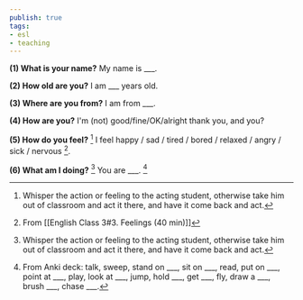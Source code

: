 ```yaml
---
publish: true
tags:
- esl
- teaching
---
```


 **(1) What is your name?**
 My name is \_\_\_.
 
 **(2) How old are you?** 
 I am \_\_\_ years old.
 
 **(3) Where are you from?**
 I am from \_\_\_.
 
 **(4) How are you?**
 I'm (not) good/fine/OK/alright thank you, and you?
 
 **(5) How do you feel?** [^1]
 I feel happy / sad / tired / bored / relaxed / angry / sick / nervous [^2].
 
 **(6) What am I doing?** [^1]
 You are \_\_\_. [^3]

[^1]: Whisper the action or feeling to the acting student, otherwise take him out of classroom and act it there, and have it come back and act.
[^2]: From [[English Class 3#3. Feelings (40 min)]]
[^3]:  From Anki deck: talk, sweep, stand on \_\_\_, sit on \_\_\_, read, put on \_\_\_, point at \_\_\_, play, look at \_\_\_, jump, hold \_\_\_, get \_\_\_, fly, draw a \_\_\_, brush \_\_\_, chase \_\_\_.
